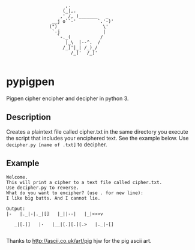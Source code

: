 ```
                      ,.
                     (_|,.
                    ,' /, )_______   _
                 __j o``-'        `.'-)'
                (")                 \'
                 `-j                |
                   `-._(           /
                      |_\  |--^.  /
                     /_]'|_| /_)_/
                        /_]'  /_]'
                      
```

# pypigpen
Pigpen cipher encipher and decipher in python 3.

## Description

Creates a plaintext file called cipher.txt in the same directory you execute the script that includes your enciphered text. See the example below. Use ```decipher.py [name of .txt]``` to decipher.

## Example

```
Welcome.
This will print a cipher to a text file called cipher.txt.
Use decipher.py to reverse.
What do you want to encipher? (use . for new line):
I like big butts. And I cannot lie.

Output:
|-   |._|-|._|[]   |_||--|   |_|<>>v

   _|[.]]   |-   |__|[.][.][.>   |._|-[]
   
```
Thanks to http://ascii.co.uk/art/pig hjw for the pig ascii art.
